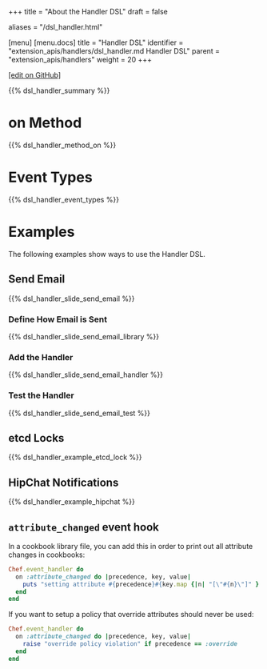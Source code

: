 +++
title = "About the Handler DSL"
draft = false

aliases = "/dsl_handler.html"

[menu]
  [menu.docs]
    title = "Handler DSL"
    identifier = "extension_apis/handlers/dsl_handler.md Handler DSL"
    parent = "extension_apis/handlers"
    weight = 20
+++    

[\[edit on
GitHub\]](https://github.com/chef/chef-web-docs/blob/master/chef_master/source/dsl_handler.rst)

{{% dsl_handler_summary %}}

on Method
=========

{{% dsl_handler_method_on %}}

Event Types
===========

{{% dsl_handler_event_types %}}

Examples
========

The following examples show ways to use the Handler DSL.

Send Email
----------

{{% dsl_handler_slide_send_email %}}

### Define How Email is Sent

{{% dsl_handler_slide_send_email_library %}}

### Add the Handler

{{% dsl_handler_slide_send_email_handler %}}

### Test the Handler

{{% dsl_handler_slide_send_email_test %}}

etcd Locks
----------

{{% dsl_handler_example_etcd_lock %}}

HipChat Notifications
---------------------

{{% dsl_handler_example_hipchat %}}

`attribute_changed` event hook
------------------------------

In a cookbook library file, you can add this in order to print out all
attribute changes in cookbooks:

``` ruby
Chef.event_handler do
  on :attribute_changed do |precedence, key, value|
    puts "setting attribute #{precedence}#{key.map {|n| "[\"#{n}\"]" }.join} = #{value}"
  end
end
```

If you want to setup a policy that override attributes should never be
used:

``` ruby
Chef.event_handler do
  on :attribute_changed do |precedence, key, value|
    raise "override policy violation" if precedence == :override
  end
end
```
